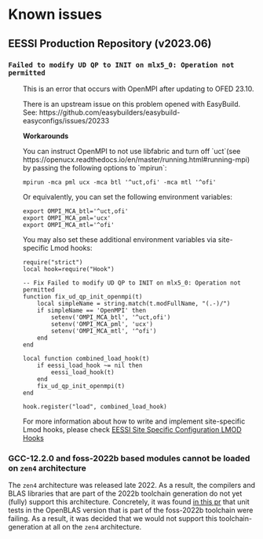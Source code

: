 # Known issues

## EESSI Production Repository (v2023.06)

### `Failed to modify UD QP to INIT on mlx5_0: Operation not permitted`
<div style="padding-left: 30px;">

<p>This is an error that occurs with OpenMPI after updating to OFED 23.10.</p>

<p>There is an upstream issue on this problem opened with EasyBuild.
See: https://github.com/easybuilders/easybuild-easyconfigs/issues/20233</p>

<b>Workarounds</b>

<p>You can instruct OpenMPI to not use libfabric and turn off `uct`(see https://openucx.readthedocs.io/en/master/running.html#running-mpi) by passing the following options to `mpirun`:</p>

```
mpirun -mca pml ucx -mca btl '^uct,ofi' -mca mtl '^ofi'
```

Or equivalently, you can set the following environment variables:

```
export OMPI_MCA_btl='^uct,ofi'
export OMPI_MCA_pml='ucx'
export OMPI_MCA_mtl='^ofi'
```

You may also set these additional environment variables via site-specific Lmod hooks:
```
require("strict")
local hook=require("Hook")

-- Fix Failed to modify UD QP to INIT on mlx5_0: Operation not permitted
function fix_ud_qp_init_openmpi(t)
    local simpleName = string.match(t.modFullName, "(.-)/")
    if simpleName == 'OpenMPI' then
        setenv('OMPI_MCA_btl', '^uct,ofi')
        setenv('OMPI_MCA_pml', 'ucx')
        setenv('OMPI_MCA_mtl', '^ofi')
    end
end

local function combined_load_hook(t)
    if eessi_load_hook ~= nil then
        eessi_load_hook(t)
    end
    fix_ud_qp_init_openmpi(t)
end

hook.register("load", combined_load_hook)
```
 For more information about how to write and implement site-specific Lmod hooks, please check  [EESSI Site Specific Configuration LMOD Hooks](site_specific_config/lmod_hooks.md)
</div>

### GCC-12.2.0 and foss-2022b based modules cannot be loaded on `zen4` architecture

The `zen4` architecture was released late 2022. As a result, the compilers and BLAS libraries that are part of the 2022b toolchain generation do not yet (fully) support this architecture. Concretely, it was found [in this pr](https://github.com/EESSI/software-layer/pull/567) that unit tests in the OpenBLAS version that is part of the foss-2022b toolchain were failing. As a result, it was decided that we would not support this toolchain-generation at all on the `zen4` architecture.
